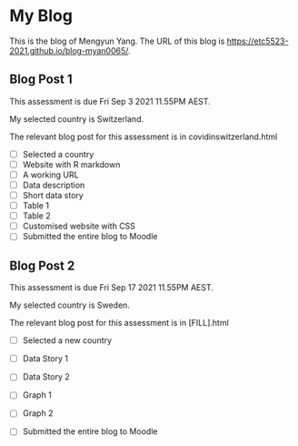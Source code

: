 # My Blog


This is the blog of Mengyun Yang.
The URL of this blog is https://etc5523-2021.github.io/blog-myan0065/.

## Blog Post 1

This assessment is due Fri Sep 3 2021 11.55PM AEST.

My selected country is Switzerland.

The relevant blog post for this assessment is in covidinswitzerland.html

- [ ] Selected a country
- [ ] Website with R markdown 
- [ ] A working URL
- [ ] Data description
- [ ] Short data story
- [ ] Table 1
- [ ] Table 2
- [ ] Customised website with CSS
- [ ] Submitted the entire blog to Moodle

## Blog Post 2

This assessment is due Fri Sep 17 2021 11.55PM AEST.

My selected country is Sweden.

The relevant blog post for this assessment is in [FILL].html

- [ ] Selected a new country
- [ ] Data Story 1
- [ ] Data Story 2
- [ ] Graph 1
- [ ] Graph 2
- [ ] Submitted the entire blog to Moodle

